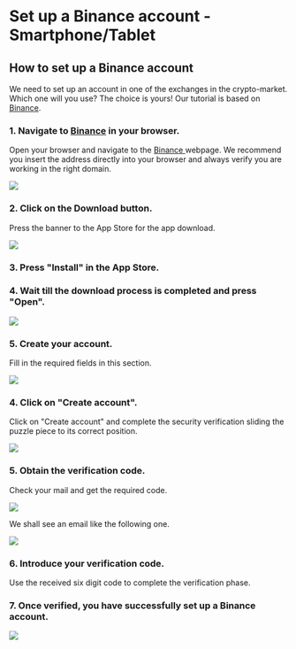# Set up a Binance account - Smartphone/Tablet

## How to set up a Binance account

We need to set up an account in one of the exchanges in the crypto-market. Which one will you use? The choice is yours! Our tutorial is based on [Binance](https://www.binance.com/en).



### 1. Navigate to [Binance](https://www.binance.com/en) in your browser.

Open your browser and navigate to the [Binance ](https://www.binance.com/en)webpage. We recommend you insert the address directly into your browser and always verify you are working in the right domain.



![](../../../.gitbook/assets/1615032035012.jpg)



### 2. Click on the Download button.

Press the banner to the App Store for the app download.



![](../../../.gitbook/assets/1615032035020.jpg)



### 3. Press "Install" in the App Store.



### 4. Wait till the download process is completed and press "Open".



![](../../../.gitbook/assets/screenshot_20210224-221417.jpg)



### 5. Create your account.

Fill in the required fields in this section. 



![](../../../.gitbook/assets/abrirbinance2.png)



### 4. Click on "Create account".

Click on "Create account" and complete the security verification sliding the puzzle piece to its correct position.



![](../../../.gitbook/assets/abrirbinance3.png)

### 

### 5. Obtain the verification code.

Check your mail and get the required code.



![](../../../.gitbook/assets/abrirbinance4.png)





We shall see an email like the following one.



![](../../../.gitbook/assets/abrirbinance5.png)

### 

### 6. Introduce your verification code.

Use the received six digit code to complete the verification phase.



### 7. Once verified, you have successfully set up a Binance account. 



![](../../../.gitbook/assets/1615028657935%20%282%29%20%281%29.jpg)







